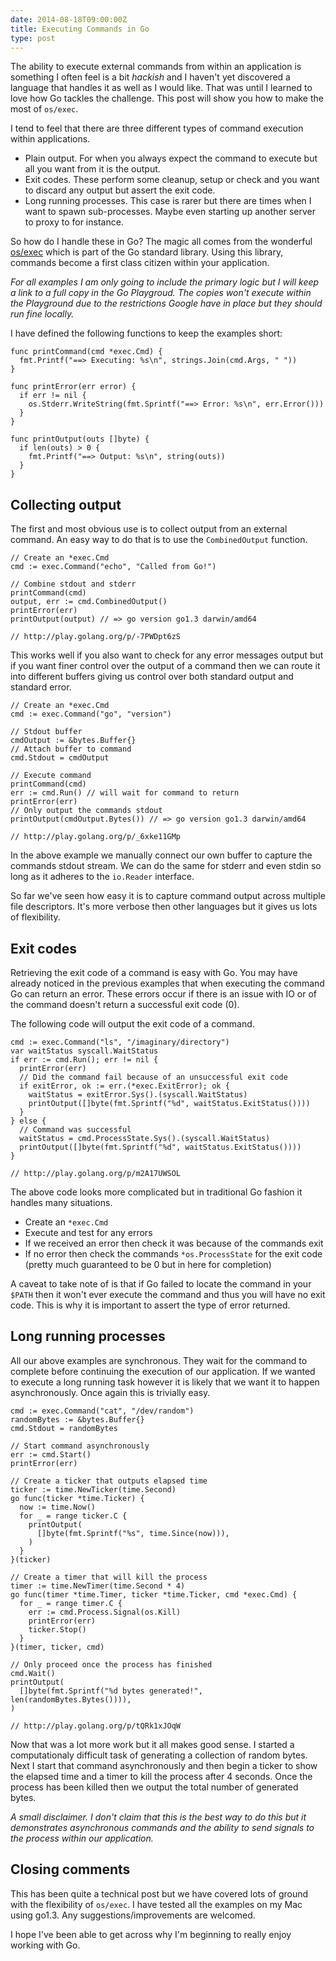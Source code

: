 ```yaml
---
date: 2014-08-18T09:00:00Z
title: Executing Commands in Go
type: post
---
```


The ability to execute external commands from within an application is something I often feel is a bit *hackish* and I haven't yet discovered a language that handles it as well as I would like. That was until I learned to love how Go tackles the challenge. This post will show you how to make the most of `os/exec`.

I tend to feel that there are three different types of command execution within applications.

- Plain output. For when you always expect the command to execute but all you want from it is the output.
- Exit codes. These perform some cleanup, setup or check and you want to discard any output but assert the exit code.
- Long running processes. This case is rarer but there are times when I want to spawn sub-processes. Maybe even starting up another server to proxy to for instance.

So how do I handle these in Go? The magic all comes from the wonderful [os/exec][1] which is part of the Go standard library. Using this library, commands become a first class citizen within your application.

*For all examples I am only going to include the primary logic but I will keep a link to a full copy in the Go Playgroud. The copies won't execute within the Playground due to the restrictions Google have in place but they should run fine locally.*

I have defined the following functions to keep the examples short:

    func printCommand(cmd *exec.Cmd) {
      fmt.Printf("==> Executing: %s\n", strings.Join(cmd.Args, " "))
    }

    func printError(err error) {
      if err != nil {
        os.Stderr.WriteString(fmt.Sprintf("==> Error: %s\n", err.Error()))
      }
    }

    func printOutput(outs []byte) {
      if len(outs) > 0 {
        fmt.Printf("==> Output: %s\n", string(outs))
      }
    }

## Collecting output

The first and most obvious use is to collect output from an external command. An easy way to do that is to use the `CombinedOutput` function.

    // Create an *exec.Cmd
    cmd := exec.Command("echo", "Called from Go!")

    // Combine stdout and stderr
    printCommand(cmd)
    output, err := cmd.CombinedOutput()
    printError(err)
    printOutput(output) // => go version go1.3 darwin/amd64

    // http://play.golang.org/p/-7PWDpt6zS

This works well if you also want to check for any error messages output but if you want finer control over the output of a command then we can route it into different buffers giving us control over both standard output and standard error.

    // Create an *exec.Cmd
    cmd := exec.Command("go", "version")

    // Stdout buffer
    cmdOutput := &bytes.Buffer{}
    // Attach buffer to command
    cmd.Stdout = cmdOutput

    // Execute command
    printCommand(cmd)
    err := cmd.Run() // will wait for command to return
    printError(err)
    // Only output the commands stdout
    printOutput(cmdOutput.Bytes()) // => go version go1.3 darwin/amd64

    // http://play.golang.org/p/_6xke11GMp

In the above example we manually connect our own buffer to capture the commands stdout stream. We can do the same for stderr and even stdin so long as it adheres to the `io.Reader` interface.

So far we've seen how easy it is to capture command output across multiple file descriptors. It's more verbose then other languages but it gives us lots of flexibility.

## Exit codes

Retrieving the exit code of a command is easy with Go. You may have already noticed in the previous examples that when executing the command Go can return an error. These errors occur if there is an issue with IO or of the command doesn't return a successful exit code (0).

The following code will output the exit code of a command.

    cmd := exec.Command("ls", "/imaginary/directory")
    var waitStatus syscall.WaitStatus
    if err := cmd.Run(); err != nil {
      printError(err)
      // Did the command fail because of an unsuccessful exit code
      if exitError, ok := err.(*exec.ExitError); ok {
        waitStatus = exitError.Sys().(syscall.WaitStatus)
        printOutput([]byte(fmt.Sprintf("%d", waitStatus.ExitStatus())))
      }
    } else {
      // Command was successful
      waitStatus = cmd.ProcessState.Sys().(syscall.WaitStatus)
      printOutput([]byte(fmt.Sprintf("%d", waitStatus.ExitStatus())))
    }

    // http://play.golang.org/p/m2A17UWSOL

The above code looks more complicated but in traditional Go fashion it handles many situations.

- Create an `*exec.Cmd`
- Execute and test for any errors
- If we received an error then check it was because of the commands exit
- If no error then check the commands `*os.ProcessState` for the exit code (pretty much guaranteed to be 0 but in here for completion)

A caveat to take note of is that if Go failed to locate the command in your `$PATH` then it won't ever execute the command and thus you will have no exit code. This is why it is important to assert the type of error returned.

## Long running processes

All our above examples are synchronous. They wait for the command to complete before continuing the execution of our application. If we wanted to execute a long running task however it is likely that we want it to happen asynchronously. Once again this is trivially easy.

    cmd := exec.Command("cat", "/dev/random")
    randomBytes := &bytes.Buffer{}
    cmd.Stdout = randomBytes

    // Start command asynchronously
    err := cmd.Start()
    printError(err)

    // Create a ticker that outputs elapsed time
    ticker := time.NewTicker(time.Second)
    go func(ticker *time.Ticker) {
      now := time.Now()
      for _ = range ticker.C {
        printOutput(
          []byte(fmt.Sprintf("%s", time.Since(now))),
        )
      }
    }(ticker)

    // Create a timer that will kill the process
    timer := time.NewTimer(time.Second * 4)
    go func(timer *time.Timer, ticker *time.Ticker, cmd *exec.Cmd) {
      for _ = range timer.C {
        err := cmd.Process.Signal(os.Kill)
        printError(err)
        ticker.Stop()
      }
    }(timer, ticker, cmd)

    // Only proceed once the process has finished
    cmd.Wait()
    printOutput(
      []byte(fmt.Sprintf("%d bytes generated!", len(randomBytes.Bytes()))),
    )

    // http://play.golang.org/p/tQRk1xJOqW

Now that was a lot more work but it all makes good sense. I started a computationaly difficult task of generating a collection of random bytes. Next I start that command asynchronously and then begin a ticker to show the elapsed time and a timer to kill the process after 4 seconds. Once the process has been killed then we output the total number of generated bytes.

*A small disclaimer. I don't claim that this is the best way to do this but it demonstrates asynchronous commands and the ability to send signals to the process within our application.*

## Closing comments

This has been quite a technical post but we have covered lots of ground with the flexibility of `os/exec`. I have tested all the examples on my Mac using go1.3. Any suggestions/improvements are welcomed.

I hope I've been able to get across why I'm beginning to really enjoy working with Go.

[1]: http://godoc.org/os/exec "GoDoc: os/exec"
